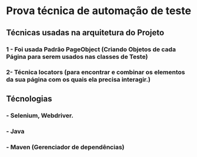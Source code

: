 # Prova técnica de automação de teste

## Técnicas usadas na arquitetura do Projeto

### 1 - Foi usada Padrão PageObject (Criando Objetos de cada Página para serem usados nas classes de Teste)

### 2- Técnica locators (para encontrar e combinar os elementos da sua página com os quais ela precisa interagir.)


## Técnologias
### - Selenium, Webdriver.
### - Java
### - Maven (Gerenciador de dependências)





